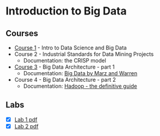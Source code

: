 # Introduction to Big Data

## Courses

- [Course 1](https://drive.google.com/open?id=1tSVQfhAvvon4HJFLd0aKpPhBWoSb08ew) - Intro to Data Science and Big Data
- Course 2 - Industrial Standards for Data Mining Projects
  * Documentation: the CRISP model
- [Course 3](https://drive.google.com/file/d/1uT9lPKYZ8NvC42Ypc-nHSveNmY9Wjp06/view) - Big Data Architecture - part 1
  * Documentation: [Big Data by Marz and Warren](https://drive.google.com/file/d/14Px1YLmuHfS43LqNnYkrm8ysChupALFQ/view)
- Course 4 - Big Data Architecture - part 2
  * Documentation: [Hadoop - the definitive guide](https://drive.google.com/file/d/1iPBfnj6wXIdQNC9DSL5pZOm9TpP7Lj3Y/view)

## Labs
- [x] [Lab 1 pdf](https://drive.google.com/file/d/1g3vCwrrBJF1jUgramF3bG1-nEbPqTzes/view)
- [x] [Lab 2 pdf](https://drive.google.com/file/d/1s_NyhN_ZnVE8SWvQWX8d2R5lYVBiv1G2/view)

